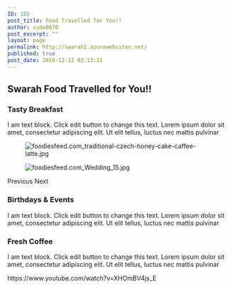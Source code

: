 ```yaml
---
ID: 155
post_title: Food Travelled for You!!
author: sude0070
post_excerpt: ""
layout: page
permalink: http://swarah1.azurewebsites.net/
published: true
post_date: 2019-12-12 02:13:11
---
```

<h2>Swarah
Food Travelled for You!!</h2>		
			<h3>Tasty Breakfast</h3>		
		<p>I am text block. Click edit button to change this text. Lorem ipsum dolor sit amet, consectetur adipiscing elit. Ut elit tellus, luctus nec mattis pulvinar </p>		
				<figure><img src="/wp-content/uploads/elementor/thumbs/foodiesfeed.com_traditional-czech-honey-cake-caffee-latte-1-oi1j9zqw6in6upug9h1a8cweoof03qlbwor78ju3iw.jpg" alt="foodiesfeed.com_traditional-czech-honey-cake-caffee-latte.jpg" /></figure><figure><img src="/wp-content/uploads/elementor/thumbs/foodiesfeed.com_Wedding_15-1-oi1ja3i8xusc55ozninsiby927wgyj0997d55noiu0.jpg" alt="foodiesfeed.com_Wedding_15.jpg" /></figure>			
						Previous
						Next
			<h3>Birthdays & Events</h3>		
		<p>I am text block. Click edit button to change this text. Lorem ipsum dolor sit amet, consectetur adipiscing elit. Ut elit tellus, luctus nec mattis pulvinar </p>		
			<h3>Fresh Coffee</h3>		
		<p>I am text block. Click edit button to change this text. Lorem ipsum dolor sit amet, consectetur adipiscing elit. Ut elit tellus, luctus nec mattis pulvinar </p>https://www.youtube.com/watch?v=XHOmBV4js_E